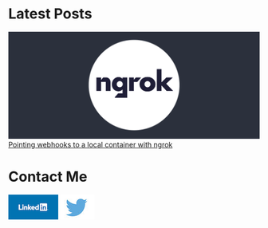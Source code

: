 # Latest Posts

![ngrok](/assets/images/ngrok.png)
[Pointing webhooks to a local container with ngrok](/posts/webhooks-local-container-ngrok-20210726)

# Contact Me
[![LinkedIn](/assets/images/linkedin.png)](https://www.linkedin.com/in/dave-mason-tech/)
[![Twitter](/assets/images/twitter.jpeg)](https://twitter.com/davemasontech)